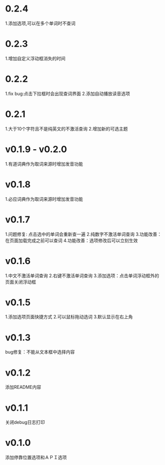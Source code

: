 
# 0.2.4
1.添加选项,可以在多个单词时不查词
# 0.2.3
1.增加自定义浮动框消失的时间
# 0.2.2
1.fix bug:点击下拉框时会出现查词界面
2.添加自动播放读音选项
# 0.2.1
1.大于10个字符且不是纯英文的不激活查询
2.增加新的可选主题
# v0.1.9 - v0.2.0
1.有道词典作为取词来源时增加发音功能
# v0.1.8
1.必应词典作为取词来源时增加发音功能
# v0.1.7
1.问题修复: 点击选中的单词会重新查一遍
2.纯数字不激活单词查询
3.功能改善：在页面加载完成之前可以查词
4.功能改善：选项修改后可以立刻生效
# v0.1.6
1.中文不激活单词查询 
2.右键不激活单词查询
3.添加选项：点击单词浮动框外的页面关闭浮动框
# v0.1.5
1.添加选项页面快捷方式 
2.可以鼠标拖动选词 
3.默认显示在右上角

# v0.1.3
bug修复：不能从文本框中选择内容

# v0.1.2
添加README内容

# v0.1.1
关闭debug日志打印

# v0.1.0
添加停靠位置选项和ＡＰＩ选项

